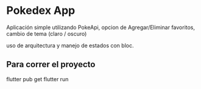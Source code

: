 # Pokedex App

Aplicación simple utilizando PokeApi, opcion de Agregar/Eliminar favoritos, cambio de tema (claro / oscuro)

uso de arquitectura y manejo de estados con bloc.

## Para correr el proyecto

flutter pub get
flutter run
